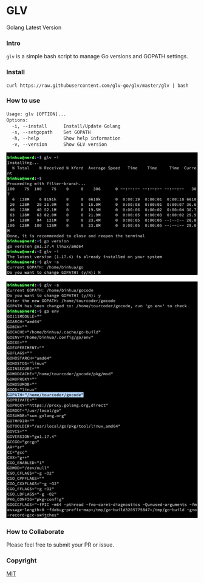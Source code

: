 # GLV

Golang Latest Version

### Intro

`glv` is a simple bash script to manage Go versions and GOPATH settings.

### Install

```
curl https://raw.githubusercontent.com/glv-go/glv/master/glv | bash
```

### How to use

```
Usage: glv [OPTION]...
Options:
  -i, --install      Install/Update Golang
  -s, --setgopath    Set GOPATH
  -h, --help         Show help information
  -v, --version      Show GLV version
```

![](how-to-install-go.png)

![](how-to-set-gopath.png)

### How to Collaborate

Please feel free to submit your PR or issue.

### Copyright

[MIT](LICENSE)

